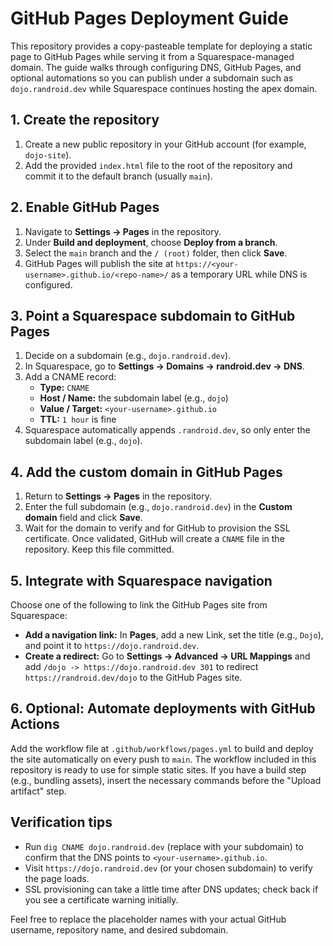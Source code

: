 # GitHub Pages Deployment Guide

This repository provides a copy-pasteable template for deploying a static page to GitHub Pages while serving it from a Squarespace-managed domain. The guide walks through configuring DNS, GitHub Pages, and optional automations so you can publish under a subdomain such as `dojo.randroid.dev` while Squarespace continues hosting the apex domain.

## 1. Create the repository

1. Create a new public repository in your GitHub account (for example, `dojo-site`).
2. Add the provided `index.html` file to the root of the repository and commit it to the default branch (usually `main`).

## 2. Enable GitHub Pages

1. Navigate to **Settings → Pages** in the repository.
2. Under **Build and deployment**, choose **Deploy from a branch**.
3. Select the `main` branch and the `/ (root)` folder, then click **Save**.
4. GitHub Pages will publish the site at `https://<your-username>.github.io/<repo-name>/` as a temporary URL while DNS is configured.

## 3. Point a Squarespace subdomain to GitHub Pages

1. Decide on a subdomain (e.g., `dojo.randroid.dev`).
2. In Squarespace, go to **Settings → Domains → randroid.dev → DNS**.
3. Add a CNAME record:
   - **Type:** `CNAME`
   - **Host / Name:** the subdomain label (e.g., `dojo`)
   - **Value / Target:** `<your-username>.github.io`
   - **TTL:** `1 hour` is fine
4. Squarespace automatically appends `.randroid.dev`, so only enter the subdomain label (e.g., `dojo`).

## 4. Add the custom domain in GitHub Pages

1. Return to **Settings → Pages** in the repository.
2. Enter the full subdomain (e.g., `dojo.randroid.dev`) in the **Custom domain** field and click **Save**.
3. Wait for the domain to verify and for GitHub to provision the SSL certificate. Once validated, GitHub will create a `CNAME` file in the repository. Keep this file committed.

## 5. Integrate with Squarespace navigation

Choose one of the following to link the GitHub Pages site from Squarespace:

- **Add a navigation link:** In **Pages**, add a new Link, set the title (e.g., `Dojo`), and point it to `https://dojo.randroid.dev`.
- **Create a redirect:** Go to **Settings → Advanced → URL Mappings** and add `/dojo -> https://dojo.randroid.dev 301` to redirect `https://randroid.dev/dojo` to the GitHub Pages site.

## 6. Optional: Automate deployments with GitHub Actions

Add the workflow file at `.github/workflows/pages.yml` to build and deploy the site automatically on every push to `main`. The workflow included in this repository is ready to use for simple static sites. If you have a build step (e.g., bundling assets), insert the necessary commands before the "Upload artifact" step.

## Verification tips

- Run `dig CNAME dojo.randroid.dev` (replace with your subdomain) to confirm that the DNS points to `<your-username>.github.io`.
- Visit `https://dojo.randroid.dev` (or your chosen subdomain) to verify the page loads.
- SSL provisioning can take a little time after DNS updates; check back if you see a certificate warning initially.

Feel free to replace the placeholder names with your actual GitHub username, repository name, and desired subdomain.
